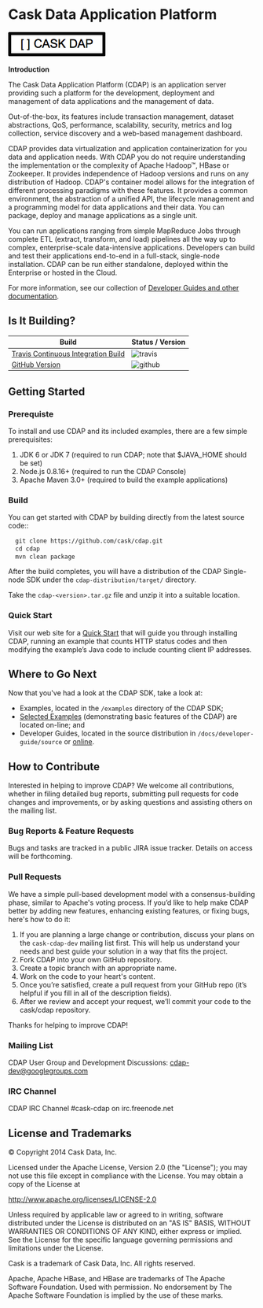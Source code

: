 
# Cask Data Application Platform

![CDAP Logo](/docs/developer-guide/source/_images/CDAP.png)

**Introduction**

The Cask Data Application Platform (CDAP) is an application server providing such a
platform for the development, deployment and management of data applications and the
management of data.

Out-of-the-box, its features include transaction management, dataset abstractions, QoS,
performance, scalability, security, metrics and log collection, service discovery and a 
web-based management dashboard.

CDAP provides data virtualization and application containerization for you data and application
needs. With CDAP you do not require understanding the implementation or the complexity of Apache 
Hadoop&trade;, HBase or Zookeeper. It provides independence of Hadoop versions and runs on any 
distribution of Hadoop. CDAP's container model allows for the integration of different processing 
paradigms with these features. It provides a common environment, the abstraction of a unified API, 
the lifecycle management and a programming model for data applications and their data. You can package, 
deploy and manage applications as a single unit.

You can run applications ranging from simple MapReduce Jobs through complete ETL (extract, transform, and load) 
pipelines all the way up to complex, enterprise-scale data-intensive applications. 
Developers can build and test their applications end-to-end in a full-stack, single-node
installation. CDAP can be run either standalone, deployed within the Enterprise or hosted in the Cloud.

For more information, see our collection of 
[Developer Guides and other documentation](http://cask.co/docs/cdap/current/en/index.html).

## Is It Building?

Build                                                                    | Status / Version
-------------------------------------------------------------------------|-----------------
[Travis Continuous Integration Build](https://travis-ci.org/caskco/cdap) | ![travis](https://travis-ci.org/caskco/cdap.svg?branch=develop)
[GitHub Version](ttps://github.com/caskco/cdap/releases/latest)          | ![github](http://img.shields.io/github/release/caskco/cdap.svg)


## Getting Started

### Prerequiste

To install and use CDAP and its included examples, there are a few simple prerequisites:

  1. JDK 6 or JDK 7 (required to run CDAP; note that $JAVA_HOME should be set)
  2. Node.js 0.8.16+ (required to run the CDAP Console)
  3. Apache Maven 3.0+ (required to build the example applications)
  
### Build

You can get started with CDAP by building directly from the latest source code::

```
  git clone https://github.com/cask/cdap.git
  cd cdap
  mvn clean package
```

After the build completes, you will have a distribution of the CDAP Single-node SDK under the
`cdap-distribution/target/` directory.  

Take the `cdap-<version>.tar.gz` file and unzip it into a suitable location.

### Quick Start

Visit our web site for a [Quick Start](http://cask.co/docs/cdap/current/en/quickstart.html)
that will guide you through installing CDAP, running an example that counts HTTP status codes and then
modifying the example’s Java code to include counting client IP addresses.  


## Where to Go Next

Now that you've had a look at the CDAP SDK, take a look at:

- Examples, located in the `/examples` directory of the CDAP SDK;
- [Selected Examples](http://cask.co/docs/cdap/current/en/examples.html) 
  (demonstrating basic features of the CDAP) are located on-line; and
- Developer Guides, located in the source distribution in `/docs/developer-guide/source`
  or [online](http://cask.co/docs/cdap/current/en/index.html).


## How to Contribute

Interested in helping to improve CDAP? We welcome all contributions, whether in filing detailed
bug reports, submitting pull requests for code changes and improvements, or by asking questions and
assisting others on the mailing list.

### Bug Reports & Feature Requests

Bugs and tasks are tracked in a public JIRA issue tracker. Details on access will be forthcoming.

### Pull Requests

We have a simple pull-based development model with a consensus-building phase, similar to Apache's
voting process. If you’d like to help make CDAP better by adding new features, enhancing existing
features, or fixing bugs, here's how to do it:

1. If you are planning a large change or contribution, discuss your plans on the `cask-cdap-dev`
   mailing list first.  This will help us understand your needs and best guide your solution in a
   way that fits the project.
2. Fork CDAP into your own GitHub repository.
3. Create a topic branch with an appropriate name.
4. Work on the code to your heart's content.
5. Once you’re satisfied, create a pull request from your GitHub repo (it’s helpful if you fill in
   all of the description fields).
6. After we review and accept your request, we’ll commit your code to the cask/cdap
   repository.

Thanks for helping to improve CDAP!

### Mailing List

CDAP User Group and Development Discussions: 
[cdap-dev@googlegroups.com](https://groups.google.com/d/forum/cdap-dev)

### IRC Channel

CDAP IRC Channel #cask-cdap on irc.freenode.net


## License and Trademarks

© Copyright 2014 Cask Data, Inc.

Licensed under the Apache License, Version 2.0 (the "License"); you may not use this file except
in compliance with the License. You may obtain a copy of the License at

http://www.apache.org/licenses/LICENSE-2.0

Unless required by applicable law or agreed to in writing, software distributed under the 
License is distributed on an "AS IS" BASIS, WITHOUT WARRANTIES OR CONDITIONS OF ANY KIND, 
either express or implied. See the License for the specific language governing permissions 
and limitations under the License.

Cask is a trademark of Cask Data, Inc. All rights reserved.

Apache, Apache HBase, and HBase are trademarks of The Apache Software Foundation. Used with
permission. No endorsement by The Apache Software Foundation is implied by the use of these marks.
